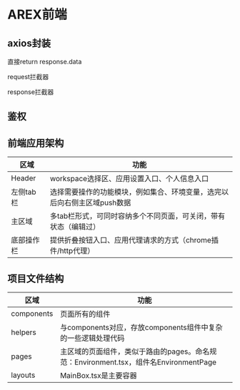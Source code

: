 # AREX前端

## axios封装

直接return response.data

request拦截器

response拦截器

## 鉴权


## 前端应用架构

| 区域     | 功能                                     |
|--------|----------------------------------------|
| Header | workspace选择区、应用设置入口、个人信息入口             |
| 左侧tab栏 | 选择需要操作的功能模块，例如集合、环境变量，选完以后向右侧主区域push数据 |
| 主区域    | 多tab栏形式，可同时容纳多个不同页面，可关闭，带有状态（编辑过）      |
| 底部操作栏  | 提供折叠按钮入口、应用代理请求的方式（chrome插件/http代理）    |

## 项目文件结构


| 区域         | 功能                                                           |
|------------|--------------------------------------------------------------|
| components | 页面所有的组件                                                      |
| helpers    | 与components对应，存放components组件中复杂的一些逻辑处理代码                     |
| pages      | 主区域的页面组件，类似于路由的pages。命名规范：Environment.tsx，组件名EnvironmentPage |
| layouts    | MainBox.tsx是主要容器                                             |